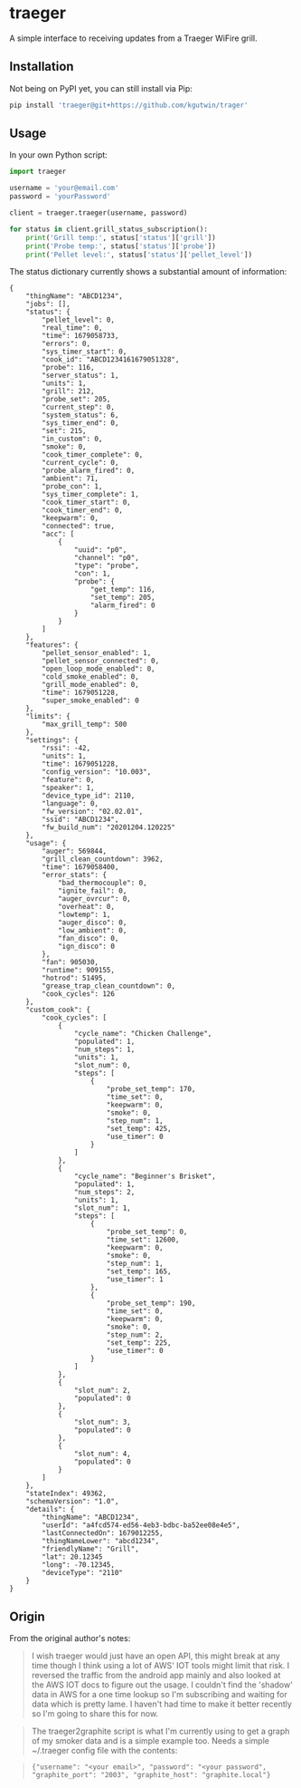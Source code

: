 # traeger

A simple interface to receiving updates from a Traeger WiFire grill.

## Installation

Not being on PyPI yet, you can still install via Pip:

```bash
pip install 'traeger@git+https://github.com/kgutwin/trager'
```

## Usage

In your own Python script:

```python
import traeger

username = 'your@email.com'
password = 'yourPassword'

client = traeger.traeger(username, password)

for status in client.grill_status_subscription():
    print('Grill temp:', status['status']['grill'])
    print('Probe temp:', status['status']['probe'])
    print('Pellet level:', status['status']['pellet_level'])

```

The status dictionary currently shows a substantial amount of
information:

```
{
    "thingName": "ABCD1234",
    "jobs": [],
    "status": {
        "pellet_level": 0,
        "real_time": 0,
        "time": 1679058733,
        "errors": 0,
        "sys_timer_start": 0,
        "cook_id": "ABCD1234161679051328",
        "probe": 116,
        "server_status": 1,
        "units": 1,
        "grill": 212,
        "probe_set": 205,
        "current_step": 0,
        "system_status": 6,
        "sys_timer_end": 0,
        "set": 215,
        "in_custom": 0,
        "smoke": 0,
        "cook_timer_complete": 0,
        "current_cycle": 0,
        "probe_alarm_fired": 0,
        "ambient": 71,
        "probe_con": 1,
        "sys_timer_complete": 1,
        "cook_timer_start": 0,
        "cook_timer_end": 0,
        "keepwarm": 0,
        "connected": true,
        "acc": [
            {
                "uuid": "p0",
                "channel": "p0",
                "type": "probe",
                "con": 1,
                "probe": {
                    "get_temp": 116,
                    "set_temp": 205,
                    "alarm_fired": 0
                }
            }
        ]
    },
    "features": {
        "pellet_sensor_enabled": 1,
        "pellet_sensor_connected": 0,
        "open_loop_mode_enabled": 0,
        "cold_smoke_enabled": 0,
        "grill_mode_enabled": 0,
        "time": 1679051228,
        "super_smoke_enabled": 0
    },
    "limits": {
        "max_grill_temp": 500
    },
    "settings": {
        "rssi": -42,
        "units": 1,
        "time": 1679051228,
        "config_version": "10.003",
        "feature": 0,
        "speaker": 1,
        "device_type_id": 2110,
        "language": 0,
        "fw_version": "02.02.01",
        "ssid": "ABCD1234",
        "fw_build_num": "20201204.120225"
    },
    "usage": {
        "auger": 569844,
        "grill_clean_countdown": 3962,
        "time": 1679058400,
        "error_stats": {
            "bad_thermocouple": 0,
            "ignite_fail": 0,
            "auger_ovrcur": 0,
            "overheat": 0,
            "lowtemp": 1,
            "auger_disco": 0,
            "low_ambient": 0,
            "fan_disco": 0,
            "ign_disco": 0
        },
        "fan": 905030,
        "runtime": 909155,
        "hotrod": 51495,
        "grease_trap_clean_countdown": 0,
        "cook_cycles": 126
    },
    "custom_cook": {
        "cook_cycles": [
            {
                "cycle_name": "Chicken Challenge",
                "populated": 1,
                "num_steps": 1,
                "units": 1,
                "slot_num": 0,
                "steps": [
                    {
                        "probe_set_temp": 170,
                        "time_set": 0,
                        "keepwarm": 0,
                        "smoke": 0,
                        "step_num": 1,
                        "set_temp": 425,
                        "use_timer": 0
                    }
                ]
            },
            {
                "cycle_name": "Beginner's Brisket",
                "populated": 1,
                "num_steps": 2,
                "units": 1,
                "slot_num": 1,
                "steps": [
                    {
                        "probe_set_temp": 0,
                        "time_set": 12600,
                        "keepwarm": 0,
                        "smoke": 0,
                        "step_num": 1,
                        "set_temp": 165,
                        "use_timer": 1
                    },
                    {
                        "probe_set_temp": 190,
                        "time_set": 0,
                        "keepwarm": 0,
                        "smoke": 0,
                        "step_num": 2,
                        "set_temp": 225,
                        "use_timer": 0
                    }
                ]
            },
            {
                "slot_num": 2,
                "populated": 0
            },
            {
                "slot_num": 3,
                "populated": 0
            },
            {
                "slot_num": 4,
                "populated": 0
            }
        ]
    },
    "stateIndex": 49362,
    "schemaVersion": "1.0",
    "details": {
        "thingName": "ABCD1234",
        "userId": "a4fcd574-ed56-4eb3-bdbc-ba52ee08e4e5",
        "lastConnectedOn": 1679012255,
        "thingNameLower": "abcd1234",
        "friendlyName": "Grill",
        "lat": 20.12345
        "long": -70.12345,
        "deviceType": "2110"
    }
}
```

## Origin

From the original author's notes:

> I wish traeger would just have an open API, this might break at any
> time though I think using a lot of AWS' IOT tools might limit that
> risk.  I reversed the traffic from the android app mainly and also
> looked at the AWS IOT docs to figure out the usage.  I couldn't find
> the 'shadow' data in AWS for a one time lookup so I'm subscribing and
> waiting for data which is pretty lame.  I haven't had time to make it
> better recently so I'm going to share this for now.

> The traeger2graphite script is what I'm currently using to get a graph
> of my smoker data and is a simple example too.  Needs a simple
> ~/.traeger config file with the contents:

> `{"username": "<your email>", "password": "<your password", "graphite_port": "2003", "graphite_host": "graphite.local"}`
